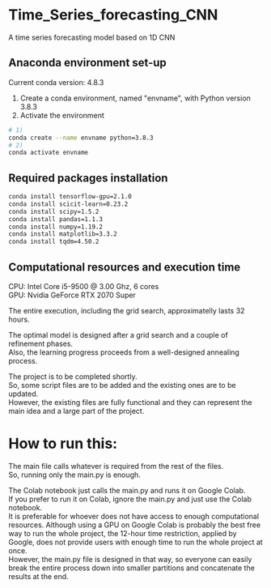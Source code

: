# Time_Series_forecasting_CNN
A time series forecasting model based on 1D CNN

## Anaconda environment set-up
Current conda version: 4.8.3
1) Create a conda environment, named "envname", with Python version 3.8.3
2) Activate the environment

```bash
# 1)
conda create --name envname python=3.8.3
# 2)
conda activate envname
```

## Required packages installation
```bash
conda install tensorflow-gpu=2.1.0
conda install scicit-learn=0.23.2
conda install scipy=1.5.2
conda install pandas=1.1.3
conda install numpy=1.19.2
conda install matplotlib=3.3.2
conda install tqdm=4.50.2
```

## Computational resources and execution time
CPU: Intel Core i5-9500 @ 3.00 Ghz, 6 cores  
GPU: Nvidia GeForce RTX 2070 Super  

The entire execution, including the grid search, approximatelly lasts 32 hours.  

The optimal model is designed after a grid search and a couple of refinement phases.  
Also, the learning progress proceeds from a well-designed annealing process.  

The project is to be completed shortly.  
So, some script files are to be added and the existing ones are to be updated.  
However, the existing files are fully functional and they can represent the main idea and a large part of the project.  

# How to run this:  
The main file calls whatever is required from the rest of the files.  
So, running only the main.py is enough.  

The Colab notebook just calls the main.py and runs it on Google Colab.  
If you prefer to run it on Colab, ignore the main.py and just use the Colab notebook.  
It is preferable for whoever does not have access to enough computational resources.
Although using a GPU on Google Colab is probably the best free way to run the whole project, the 12-hour time restriction, applied by Google, does not provide users with enough time to run the whole project at once.  
However, the main.py file is designed in that way, so everyone can easily break the entire process down into smaller partitions and concatenate the results at the end.
